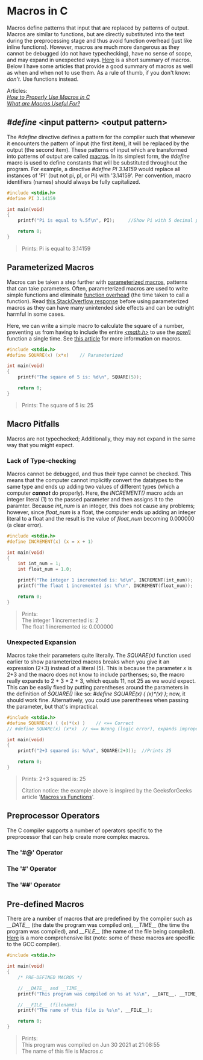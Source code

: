 # Macros in C
Macros define patterns that input that are replaced by patterns of output. Macros are similar to functions, but are directly substituted into the text during the 
preprocessing stage and thus avoid function overhead (just like inline functions). However, macros are much more dangerous as they cannot be debugged (do not have
typechecking), have no sense of scope, and may expand in unexpected ways. [Here](https://programmersought.com/article/98051903921/) is a short summary of macros. 
Below I have some articles that provide a good summary of macros as well as when and when not to use them. As a rule of thumb, if you don't know: _don't_. 
Use functions instead. <br />

Articles: <br />
[_How to Properly Use Macros in C_](https://pmihaylov.com/macros-in-c/) <br />
[_What are Macros Useful For?_](https://stackoverflow.com/questions/653839/what-are-c-macros-useful-for) <br />

## _#define_ \<input pattern\> \<output pattern\>
The _#define_ directive defines a pattern for the compiler such that whenever it encounters the pattern of input (the first item), it will be replaced by the output 
(the second item). These patterns of input which are transformed into patterns of output are called [macros](https://en.wikipedia.org/wiki/Macro_(computer_science)). 
In its simplest form, the _#define_ macro is used to define constants that will be substituted throughout the program. For example, a directive
_#define PI 3.14159_ would replace all instances of 'PI' (but not pi, pI, or Pi) with '3.14159'. Per convention, macro identifiers (names) should always be fully 
capitalized.
```C
#include <stdio.h>
#define PI 3.14159

int main(void)
{
    printf("Pi is equal to %.5f\n", PI);     //Show Pi with 5 decimal places (%.5f)

    return 0;
}
```
> Prints: Pi is equal to 3.14159

## Parameterized Macros
Macros can be taken a step further with [parameterized macros](https://en.wikipedia.org/wiki/Macro_(computer_science)#Parameterized_macro), patterns that can take parameters.
Often, parameterized macros are used to write simple functions and eliminate [function overhead](https://stackoverflow.com/questions/31779335/why-is-there-overhead-when-calling-functions) (the time taken to call a function). Read [this StackOverflow response](https://stackoverflow.com/questions/14041453/why-are-preprocessor-macros-evil-and-what-are-the-alternatives) before using parameterized macros as they can have many unintended side effects and can be outright harmful in some cases. <br />

Here, we can write a simple macro to calculate the square of a number, preventing us from having to include the entire [_\<math.h\>_](https://www.tutorialspoint.com/c_standard_library/math_h.htm) to use the [_pow()_](https://www.tutorialspoint.com/c_standard_library/c_function_pow.htm) function a single
time. See [this article](https://www.tutorialspoint.com/cprogramming/c_preprocessors.htm) for more information on macros.
```C
#include <stdio.h>
#define SQUARE(x) (x*x)    // Parameterized 

int main(void)
{
    printf("The square of 5 is: %d\n", SQUARE(5));

    return 0;
}
```
> Prints: The square of 5 is: 25

## Macro Pitfalls
Macros are not typechecked; Additionally, they may not expand in the same way that you might expect.

### Lack of Type-checking
Macros cannot be debugged, and thus their type cannot be checked. This means that the computer cannot implicitly convert the datatypes to the same type and ends up adding 
two values of different types (which a computer **_cannot_** do properly). Here, the _INCREMENT()_ macro adds an integer literal (1) to the passed parameter and then assigns
it to the paramter. Because _int\_num_ is an integer, this does not cause any problems; however, since _float\_num_ is a float, the computer ends up adding an integer literal
to a float and the result is the value of _float\_num_ becoming 0.000000 (a clear error).
```C
#include <stdio.h>
#define INCREMENT(x) (x = x + 1)

int main(void)
{
    int int_num = 1;
    int float_num = 1.0;

    printf("The integer 1 incremented is: %d\n", INCREMENT(int_num));
    printf("The float 1 incremented is: %f\n", INCREMENT(float_num));  

    return 0;
}
```
> Prints: <br />
> The integer 1 incremented is: 2 <br />
> The float 1 incremented is: 0.000000 <br />

### Unexpected Expansion
Macros take their parameters quite literally. The _SQUARE(x)_ function used earlier to show parameterized macros breaks when you give it an expression (2+3) instead of a 
literal (5). This is because the parameter _x_  is 2+3 and the macro does not know to include parthenses; so, the macro really expands to 2 + 3 * 2 + 3, which
equals 11, not 25 as we would expect. This can be easily fixed by putting parentheses around the parameters in the definition of _SQUARE()_ like so:
_#define SQUARE(x) ( (x)\*(x) )_; now, it should work fine. Alternatively, you could use parentheses when passing the parameter, but that's impractical.
```C
#include <stdio.h>
#define SQUARE(x) ( (x)*(x) )    // <== Correct
// #define SQUARE(x) (x*x)  // <== Wrong (logic error), expands improperly

int main(void)
{
    printf("2+3 squared is: %d\n", SQUARE(2+3));  //Prints 25

    return 0;
}
```
> Prints: 2+3 squared is: 25 <br />
> 
> Citation notice: the example above is inspired by the GeeksforGeeks article '[Macros vs Functions](https://www.geeksforgeeks.org/macros-vs-functions/)'. <br />

## Preprocessor Operators
The C compiler supports a number of operators specific to the preprocessor that can help create more complex macros.

### The '#@' Operator

### The '#' Operator

### The '##' Operator

## Pre-defined Macros 
There are a number of macros that are predefined by the compiler such as _\_\_DATE\_\__ (the date the program was compiled on), _\_\_TIME\_\__ (the time the program was compiled), and _\_\_FILE\_\__ (the name of the file being compiled). [Here](https://gcc.gnu.org/onlinedocs/cpp/Predefined-Macros.html) is a more comprehensive list (note:
some of these macros are specific to the GCC compiler).
```C
#include <stdio.h>

int main(void)
{
    /* PRE-DEFINED MACROS */

    // __DATE__ and __TIME__
    printf("This program was compiled on %s at %s\n", __DATE__, __TIME__);

    // __FILE__ (filename)
    printf("The name of this file is %s\n", __FILE__);

    return 0;
}
```
> Prints: <br />
> This program was compiled on Jun 30 2021 at 21:08:55 <br />
> The name of this file is Macros.c <br />
